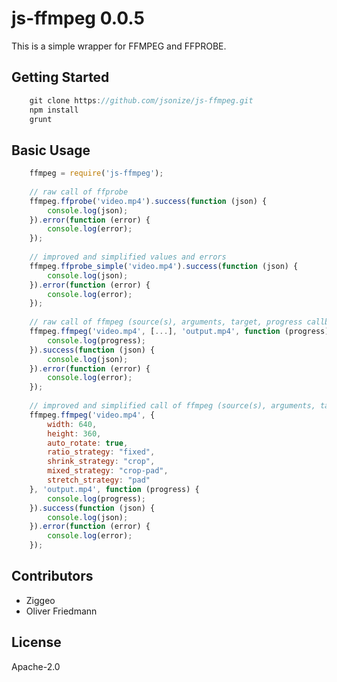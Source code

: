# js-ffmpeg 0.0.5

This is a simple wrapper for FFMPEG and FFPROBE.


## Getting Started


```javascript
	git clone https://github.com/jsonize/js-ffmpeg.git
	npm install
	grunt
```



## Basic Usage


```javascript
	ffmpeg = require('js-ffmpeg');
	
	// raw call of ffprobe
	ffmpeg.ffprobe('video.mp4').success(function (json) {
		console.log(json);
	}).error(function (error) {
		console.log(error);
	});
	
	// improved and simplified values and errors
	ffmpeg.ffprobe_simple('video.mp4').success(function (json) {
		console.log(json);
	}).error(function (error) {
		console.log(error);
	});
	
	// raw call of ffmpeg (source(s), arguments, target, progress callback)
	ffmpeg.ffmpeg('video.mp4', [...], 'output.mp4', function (progress) {
		console.log(progress);
	}).success(function (json) {
		console.log(json);
	}).error(function (error) {
		console.log(error);
	});
	
	// improved and simplified call of ffmpeg (source(s), arguments, target, progress callback)
	ffmpeg.ffmpeg('video.mp4', {
		width: 640,
		height: 360,
		auto_rotate: true,
		ratio_strategy: "fixed",
		shrink_strategy: "crop",
		mixed_strategy: "crop-pad",
		stretch_strategy: "pad"
	}, 'output.mp4', function (progress) {
		console.log(progress);
	}).success(function (json) {
		console.log(json);
	}).error(function (error) {
		console.log(error);
	});
```


## Contributors

- Ziggeo
- Oliver Friedmann


## License

Apache-2.0

